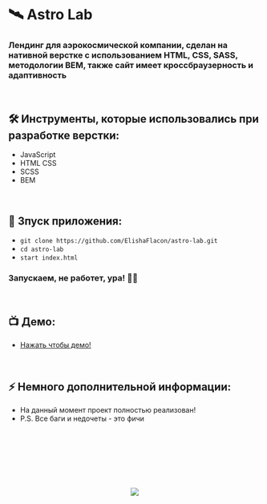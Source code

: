<h1> 
     🛰️ Astro Lab
</h1>

<h3>
 Лендинг для аэрокосмической компании, сделан на нативной верстке с использованием HTML, CSS, SASS, методологии BEM, также сайт имеет кроссбраузерность и адаптивность
</h3>


</br>



<h2>
  🛠️ Инструменты, которые использовались при разработке верстки:
</h2>

- JavaScript
- HTML CSS
- SCSS
- BEM



</br>



<h2>
  🚀 Зпуск приложения:
</h2>

- `git clone https://github.com/ElishaFlacon/astro-lab.git`
- `cd astro-lab`
- `start index.html`
<h3>
    Запускаем, не работет, ура! 🗿🚬
</h3>



</br>



<h2>
 📺 Демо:
</h2>

- <a href="https://elishaflacon.github.io/astro-lab/">Нажать чтобы демо!</a>



</br>



<h2>
⚡ Немного дополнительной информации:
</h2>

- На данный момент проект полностью реализован!
- P.S. Все баги и недочеты - это фичи




<br/>
<br/>
<br/>
<br/>
<br/>
<br/>



<p align="center">
  <img src="https://capsule-render.vercel.app/api?type=waving&color=d179b8&height=64&section=footer"/>
</p>
